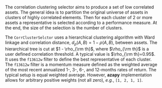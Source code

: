 The correlation clustering selector aims to produce a set of low correlated
assets. The general idea is to partition the original universe of assets in
clusters of highly correlated elements. Then for each cluster of 2 or more
assets a representative is selected according to a performance measure.
At the end, the size of the selection is the number of clusters.

The `CorrClusterSelctor` uses a hierarchical clustering algorithm with Ward
linkage and correlation distance, $d_\rho(A, B) = 1 - \rho(A, B)$, between assets.
The hierarchical tree is cut at $1 - \rho_{\rm th}$, where $\rho_{\rm th}$
is a user defined correlation threshold. A typical value is
$\rho_{\rm th}=0.95$. It uses the `f13612w` filter to define the best
representative of each cluster. The `f13612w` filter
is a momentum measure defined as the weighted average of the most recent
annualized 1-, 3-, 6-, and 12-months rates of return. The typical setup is equal
weighted average. However, **azapy** implementation allows for arbitrary
positive weights (not all zero), *e.g.*, `[1, 2, 1, 1]`.
